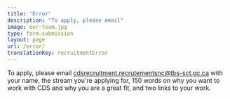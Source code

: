 ```yaml
---
title: 'Error'
description: "To apply, please email"
image: our-team.jpg
type: form-submission
layout: page
url: /error/
translationKey: recruitmentError
---
```


To apply, please email [cdsrecruitment.recrutementsnc@tbs-sct.gc.ca](mailto:cdsrecruitment.recrutementsnc@tbs-sct.gc.ca) with your name, the stream you're applying for, 150 words on why you want to work with CDS and why you are a great fit, and two links to your work.
